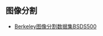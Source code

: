 ## 图像分割
- [Berkeley图像分割数据集BSDS500](https://www2.eecs.berkeley.edu/Research/Projects/CS/vision/grouping/resources.html)
